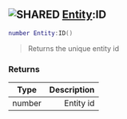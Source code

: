 ## ![](images/shared.png "SHARED") [Entity](entity_base):ID

```lua
number Entity:ID()
```

> Returns the unique entity id

### Returns

| Type   | Description |
| ------ | ----------: |
| number |   Entity id |
